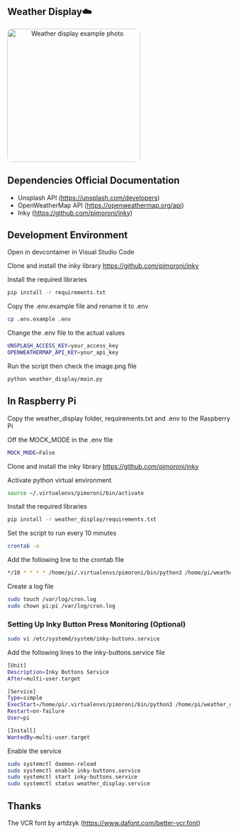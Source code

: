 ## Weather Display☁️

<img src="https://github.com/user-attachments/assets/5d67477e-079c-45b0-88bb-e0beda03ff2b" alt="Weather display example photo" width="300" style="border-radius: 10px;text-align: center;">

## Dependencies Official Documentation
- Unsplash API (https://unsplash.com/developers)
- OpenWeatherMap API (https://openweathermap.org/api)
- Inky (https://github.com/pimoroni/inky)

## Development Environment
Open in devcontainer in Visual Studio Code

Clone and install the inky library
https://github.com/pimoroni/inky

Install the required libraries
```bash
pip install -r requirements.txt
```

Copy the .env.example file and rename it to .env
```bash
cp .env.example .env
```

Change the .env file to the actual values
```bash
UNSPLASH_ACCESS_KEY=your_access_key
OPENWEATHERMAP_API_KEY=your_api_key
```

Run the script then check the image.png file
```bash
python weather_display/main.py
```

## In Raspberry Pi

Copy the weather_display folder, requirements.txt and .env to the Raspberry Pi

Off the MOCK_MODE in the .env file
```bash
MOCK_MODE=False
```

Clone and install the inky library
https://github.com/pimoroni/inky


Activate python virtual environment
```bash
source ~/.virtualenvs/pimoroni/bin/activate
```

Install the required libraries
```bash
pip install -r weather_display/requirements.txt
```

Set the script to run every 10 minutes
```bash
crontab -e
```

Add the following line to the crontab file
```bash
*/10 * * * * /home/pi/.virtualenvs/pimoroni/bin/python3 /home/pi/weather_display/main.py >> /var/log/cron.log 2>&1
```

Create a log file
```bash
sudo touch /var/log/cron.log
sudo chown pi:pi /var/log/cron.log
```

### Setting Up Inky Button Press Monitoring (Optional)
```bash
sudo vi /etc/systemd/system/inky-buttons.service
```

Add the following lines to the inky-buttons.service file
```bash
[Unit]
Description=Inky Buttons Service
After=multi-user.target

[Service]
Type=simple
ExecStart=/home/pi/.virtualenvs/pimoroni/bin/python3 /home/pi/weather_display/buttons.py
Restart=on-failure
User=pi

[Install]
WantedBy=multi-user.target
```

Enable the service
```bash
sudo systemctl daemon-reload
sudo systemctl enable inky-buttons.service
sudo systemctl start inky-buttons.service
sudo systemctl status weather_display.service
```

## Thanks

The VCR font by artdzyk (https://www.dafont.com/better-vcr.font)
